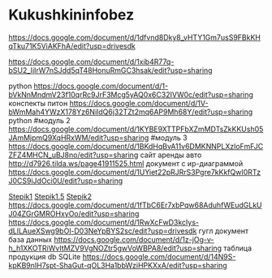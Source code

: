 # Kukushkininfobez
https://docs.google.com/document/d/1dfvnd8Dky8_vHTY1Gm7usS9FBkKHqTku71K5ViAKFhA/edit?usp=drivesdk

https://docs.google.com/document/d/1xib4R77q-bSU2_IjIrW7nSJdd5qT48HonuRmGC3hsak/edit?usp=sharing

python
https://docs.google.com/document/d/1-bVkNnMndmV23f10qrRc9JrF3Mcg5yAQ0x6C32IVW0c/edit?usp=sharing
конспекты питон
https://docs.google.com/document/d/1V-bWmMah4YWzX178Yz6NildQ6j32TZt2mq6AP9Mh68Y/edit?usp=sharing
python 
#модуль 2
https://docs.google.com/document/d/1KYBE9XTTPFbXZmMDTsZkKKUsh05JAmMjpmQ9XqHRxWM/edit?usp=sharing
#модуль 3
https://docs.google.com/document/d/1BKdHqBvA11v6DMKNNPLXzloFmFJCZFZ4MHCN_uBJ8no/edit?usp=sharing
сайт аренды авто
http://d7926.tilda.ws/page41911525.html
документ с ир-диаграммой
https://docs.google.com/document/d/1UYiet22pRJRrS3Pgre7kKkfQwI0RTzJ0CS9iJdOci0U/edit?usp=sharing

[Stepik1](https://danila7926.github.io/Kukushkininfobez/stepik-1.1)
[Stepik1.5](https://danila7926.github.io/Kukushkininfobez/stepik-1.5)
[Stepik2](https://danila7926.github.io/Kukushkininfobez/Stepik_2)
https://docs.google.com/document/d/1fTbC6Er7xbPqw68AduhfWEudGLkUJ04ZGrGMROHxyOo/edit?usp=sharing
https://docs.google.com/document/d/1RwXcFwD3kcIys-dLlLAueXSwg9bOl-D03NeYpBYS2sc/edit?usp=drivesdk
гугл документ база данных https://docs.google.com/document/d/1z-jOg-v-h_h1XKOTRiWvItMZV9VgNOZtr5gwVoWBPA8/edit?usp=sharing
таблица продукция db SQLite https://docs.google.com/document/d/14N9S-kpKB9nIH7spt-ShaGut-qOL3Ha1bbWziHPKXxA/edit?usp=sharing
